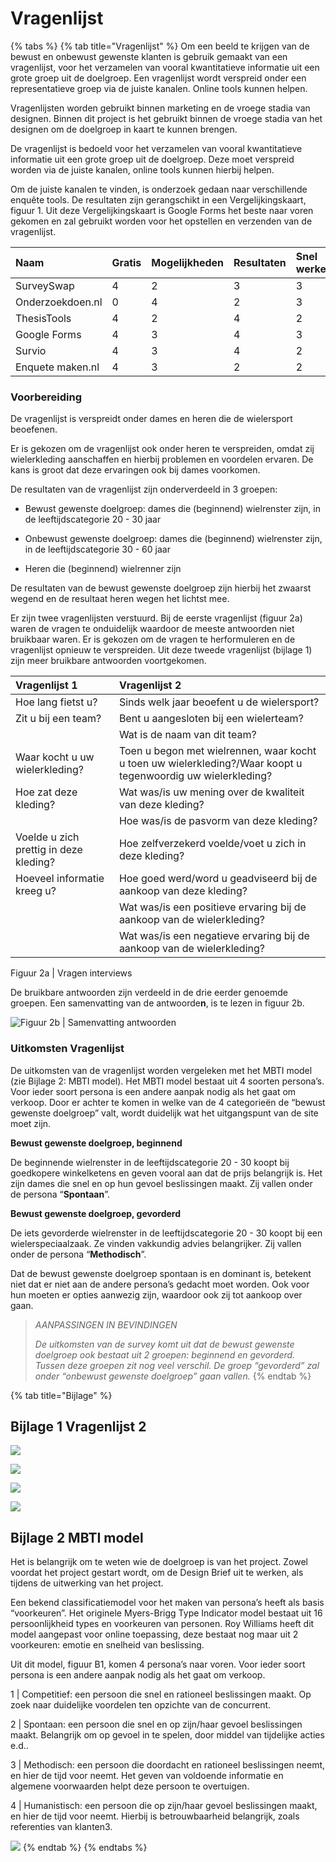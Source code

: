 # Vragenlijst



{% tabs %}
{% tab title="Vragenlijst" %}
Om een beeld te krijgen van de bewust en onbewust gewenste klanten is gebruik gemaakt van een vragenlijst, voor het verzamelen van vooral kwantitatieve informatie uit een grote groep uit de doelgroep. Een vragenlijst wordt verspreid onder een representatieve groep via de juiste kanalen. Online tools kunnen helpen.

Vragenlijsten worden gebruikt binnen marketing en de vroege stadia van designen. Binnen dit project is het gebruikt binnen de vroege stadia van het designen om de doelgroep in kaart te kunnen brengen. 

De vragenlijst is bedoeld voor het verzamelen van vooral kwantitatieve informatie uit een grote groep uit de doelgroep. Deze moet verspreid worden via de juiste kanalen, online tools kunnen hierbij helpen. 

Om de juiste kanalen te vinden, is onderzoek gedaan naar verschillende enquête tools. De resultaten zijn gerangschikt in een Vergelijkingskaart, figuur 1. Uit deze Vergelijkingskaart is Google Forms het beste naar voren gekomen en zal gebruikt worden voor het opstellen en verzenden van de vragenlijst.

| Naam | Gratis | Mogelijkheden | Resultaten | Snel werken | Exporteren | Minpunten | Toelichting | Totaal |
| :--- | :--- | :--- | :--- | :--- | :--- | :--- | :--- | :--- |
| SurveySwap | 4 | 2 | 3 | 3 | 4 |  |  | 16 |
| Onderzoekdoen.nl | 0 | 4 | 2 | 3 | 2 |  |  | 11 |
| ThesisTools | 4 | 2 | 4 | 2 | 4 | -2 | advertentie | 14 |
| Google Forms | 4 | 3 | 4 | 3 | 4 |  |  | 18 |
| Survio | 4 | 3 | 4 | 2 | 2 |  |  | 15 |
| Enquete maken.nl | 4 | 3 | 2 | 2 | 3 | -3 | vage site | 11 |

### Voorbereiding

De vragenlijst is verspreidt onder dames en heren die de wielersport beoefenen.

Er is gekozen om de vragenlijst ook onder heren te verspreiden, omdat zij wielerkleding aanschaffen en hierbij problemen en voordelen ervaren. De kans is groot dat deze ervaringen ook bij dames voorkomen. 

De resultaten van de vragenlijst zijn onderverdeeld in 3 groepen:

- Bewust gewenste doelgroep: dames die \(beginnend\) wielrenster zijn, in de leeftijdscategorie 20 - 30 jaar

- Onbewust gewenste doelgroep: dames die \(beginnend\) wielrenster zijn, in de leeftijdscategorie 30 - 60 jaar

- Heren die \(beginnend\) wielrenner zijn

De resultaten van de bewust gewenste doelgroep zijn hierbij het zwaarst wegend en de resultaat heren wegen het lichtst mee. 

Er zijn twee vragenlijsten verstuurd. Bij de eerste vragenlijst \(figuur 2a\) waren de vragen te onduidelijk waardoor de meeste antwoorden niet bruikbaar waren. Er is gekozen om de vragen te herformuleren en de vragenlijst opnieuw te verspreiden. Uit deze tweede vragenlijst \(bijlage 1\) zijn meer bruikbare antwoorden voortgekomen.

| Vragenlijst 1 | Vragenlijst 2 |
| :--- | :--- |
| Hoe lang fietst u? | Sinds welk jaar beoefent u de wielersport? |
| Zit u bij een team? | Bent u aangesloten bij een wielerteam? |
|  | Wat is de naam van dit team? |
| Waar kocht u uw wielerkleding? | Toen u begon met wielrennen, waar kocht u toen uw wielerkleding?/Waar koopt u tegenwoordig uw wielerkleding? |
| Hoe zat deze kleding? | Wat was/is uw mening over de kwaliteit van deze kleding? |
|  | Hoe was/is de pasvorm van deze kleding? |
| Voelde u zich prettig in deze kleding? | Hoe zelfverzekerd voelde/voet u zich in deze kleding? |
| Hoeveel informatie kreeg u? | Hoe goed werd/word u geadviseerd bij de aankoop van deze kleding? |
|  | Wat was/is een positieve ervaring bij de aankoop van de wielerkleding? |
|  | Wat was/is een negatieve ervaring bij de aankoop van de wielerkleding? |

Figuur 2a \| Vragen interviews

 

De bruikbare antwoorden zijn verdeeld in de drie eerder genoemde groepen. Een samenvatting van de antwoorde**n**, is te lezen in figuur 2b.

![Figuur 2b \| Samenvatting antwoorden](../../../.gitbook/assets/figuur_personas.jpg)

### Uitkomsten Vragenlijst

De uitkomsten van de vragenlijst worden vergeleken met het MBTI model \(zie Bijlage 2: MBTI model\). Het MBTI model bestaat uit 4 soorten persona’s. Voor ieder soort persona is een andere aanpak nodig als het gaat om verkoop. Door er achter te komen in welke van de 4 categorieën de “bewust gewenste doelgroep” valt, wordt duidelijk wat het uitgangspunt van de site moet zijn.

**Bewust gewenste doelgroep, beginnend**

De beginnende wielrenster in de leeftijdscategorie 20 - 30 koopt bij goedkopere winkelketens en geven vooral aan dat de prijs belangrijk is. Het zijn dames die snel en op hun gevoel beslissingen maakt. Zij vallen onder de persona “**Spontaan**”.

**Bewust gewenste doelgroep, gevorderd**

De iets gevorderde wielrenster in de leeftijdscategorie 20 - 30 koopt bij een wielerspeciaalzaak. Ze vinden vakkundig advies belangrijker. Zij vallen onder de persona “**Methodisch**”.

Dat de bewust gewenste doelgroep spontaan is en dominant is, betekent niet dat er niet aan de andere persona’s gedacht moet worden. Ook voor hun moeten er opties aanwezig zijn, waardoor ook zij tot aankoop over gaan.

> _AANPASSINGEN IN BEVINDINGEN_
>
> _De uitkomsten van de survey komt uit dat de bewust gewenste doelgroep ook bestaat uit 2 groepen: beginnend en gevorderd. Tussen deze groepen zit nog veel verschil. De groep “gevorderd” zal onder “onbewust gewenste doelgroep” gaan vallen._
{% endtab %}

{% tab title="Bijlage" %}
## Bijlage 1 Vragenlijst 2

![](../../../.gitbook/assets/190402_survey_voorlopigeresultaten_1.jpg)

![](../../../.gitbook/assets/190402_survey_voorlopigeresultaten_2.jpg)

![](../../../.gitbook/assets/190402_survey_voorlopigeresultaten_3.jpg)

![](../../../.gitbook/assets/190402_survey_voorlopigeresultaten_4.jpg)

## Bijlage 2 MBTI model

Het is belangrijk om te weten wie de doelgroep is van het project. Zowel voordat het project gestart wordt, om de Design Brief uit te werken, als tijdens de uitwerking van het project. 

Een bekend classificatiemodel voor het maken van persona’s heeft als basis “voorkeuren”. Het originele Myers-Brigg Type Indicator model bestaat uit 16 persoonlijkheid types en voorkeuren van personen. Roy Williams heeft dit model aangepast voor online toepassing, deze bestaat nog maar uit 2 voorkeuren: emotie en snelheid van beslissing.

Uit dit model, figuur B1, komen 4 persona’s naar voren. Voor ieder soort persona is een andere aanpak nodig als het gaat om verkoop.

1 \| Competitief: een persoon die snel en rationeel beslissingen maakt. Op zoek naar duidelijke voordelen ten opzichte van de concurrent.

2 \| Spontaan: een persoon die snel en op zijn/haar gevoel beslissingen maakt. Belangrijk om op gevoel in te spelen, door middel van tijdelijke acties e.d..

3 \| Methodisch: een persoon die doordacht en rationeel beslissingen neemt, en hier de tijd voor neemt. Het geven van voldoende informatie en algemene voorwaarden helpt deze persoon te overtuigen.

4 \| Humanistisch: een persoon die op zijn/haar gevoel beslissingen maakt, en hier de tijd voor neemt. Hierbij is betrouwbaarheid belangrijk, zoals referenties van klanten3.

![](../../../.gitbook/assets/figuur_mbtimodel%20%281%29.jpg)
{% endtab %}
{% endtabs %}

